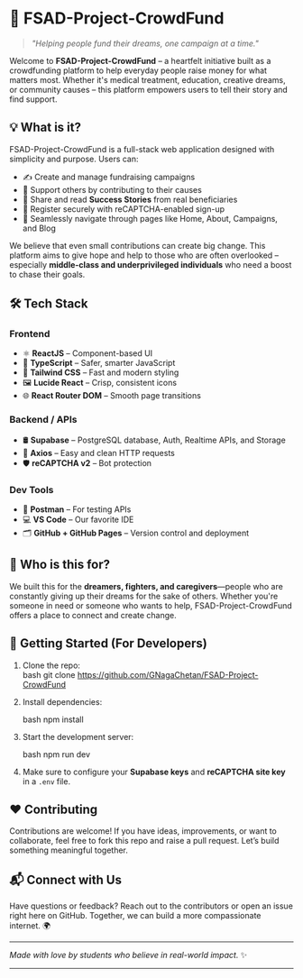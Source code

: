 # 🌟 FSAD-Project-CrowdFund

> *"Helping people fund their dreams, one campaign at a time."*

Welcome to **FSAD-Project-CrowdFund** – a heartfelt initiative built as a crowdfunding platform to help everyday people raise money for what matters most. Whether it's medical treatment, education, creative dreams, or community causes – this platform empowers users to tell their story and find support.

## 💡 What is it?

FSAD-Project-CrowdFund is a full-stack web application designed with simplicity and purpose. Users can:

- ✍️ Create and manage fundraising campaigns  
- 🤝 Support others by contributing to their causes  
- 📖 Share and read **Success Stories** from real beneficiaries 
- 🔐 Register securely with reCAPTCHA-enabled sign-up
- 🔄 Seamlessly navigate through pages like Home, About, Campaigns, and Blog

We believe that even small contributions can create big change. This platform aims to give hope and help to those who are often overlooked – especially **middle-class and underprivileged individuals** who need a boost to chase their goals.

## 🛠️ Tech Stack

### Frontend
- ⚛️ **ReactJS** – Component-based UI  
- 🧠 **TypeScript** – Safer, smarter JavaScript  
- 🎨 **Tailwind CSS** – Fast and modern styling  
- 🖼️ **Lucide React** – Crisp, consistent icons  
- 🌐 **React Router DOM** – Smooth page transitions  

### Backend / APIs
- 🛢️ **Supabase** – PostgreSQL database, Auth, Realtime APIs, and Storage  
- 🔗 **Axios** – Easy and clean HTTP requests  
- 🛡️ **reCAPTCHA v2** – Bot protection  

### Dev Tools
- 🧪 **Postman** – For testing APIs  
- 💻 **VS Code** – Our favorite IDE  
- 🗂️ **GitHub + GitHub Pages** – Version control and deployment  

## 🎯 Who is this for?

We built this for the **dreamers, fighters, and caregivers**—people who are constantly giving up their dreams for the sake of others. Whether you're someone in need or someone who wants to help, FSAD-Project-CrowdFund offers a place to connect and create change.

## 🚀 Getting Started (For Developers)

1. Clone the repo:  
   bash
   git clone https://github.com/GNagaChetan/FSAD-Project-CrowdFund

2. Install dependencies:

   bash
   npm install
   

3. Start the development server:

   bash
   npm run dev
   

5. Make sure to configure your **Supabase keys** and **reCAPTCHA site key** in a `.env` file.

## ❤️ Contributing

Contributions are welcome! If you have ideas, improvements, or want to collaborate, feel free to fork this repo and raise a pull request. Let’s build something meaningful together.

## 📬 Connect with Us

Have questions or feedback? Reach out to the contributors or open an issue right here on GitHub.
Together, we can build a more compassionate internet. 🌍

---

*Made with love by students who believe in real-world impact.* ✨

---
